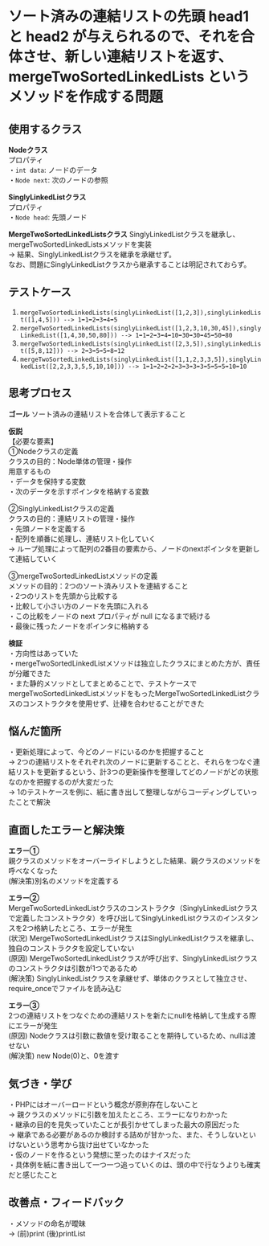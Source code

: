# ソート済みの連結リストの先頭 head1 と head2 が与えられるので、それを合体させ、新しい連結リストを返す、mergeTwoSortedLinkedLists というメソッドを作成する問題


## 使用するクラス
**Nodeクラス**<br>
プロパティ<br>
・`int data`: ノードのデータ<br>
・`Node next`: 次のノードの参照<br>

**SinglyLinkedListクラス**<br>
プロパティ<br>
・`Node head`: 先頭ノード<br>

**MergeTwoSortedLinkedListsクラス**
SinglyLinkedListクラスを継承し、mergeTwoSortedLinkedListsメソッドを実装<br>
→ 結果、SinglyLinkedListクラスを継承を承継せず。<br>
なお、問題にSinglyLinkedListクラスから継承することは明記されておらず。<br>


## テストケース
1. `mergeTwoSortedLinkedLists(singlyLinkedList([1,2,3]),singlyLinkedList([1,4,5])) --> 1➡1➡2➡3➡4➡5`<br>
2. `mergeTwoSortedLinkedLists(singlyLinkedList([1,2,3,10,30,45]),singlyLinkedList([1,4,30,50,80])) --> 1➡1➡2➡3➡4➡10➡30➡30➡45➡50➡80`<br>
3. `mergeTwoSortedLinkedLists(singlyLinkedList([2,3,5]),singlyLinkedList([5,8,12])) --> 2➡3➡5➡5➡8➡12`<br>
4. `mergeTwoSortedLinkedLists(singlyLinkedList([1,1,2,3,3,5]),singlyLinkedList([2,2,3,3,5,5,10,10])) --> 1➡1➡2➡2➡2➡3➡3➡3➡3➡5➡5➡5➡10➡10`<br>


## 思考プロセス
**ゴール**
ソート済みの連結リストを合体して表示すること<br>

**仮説**<br>
【必要な要素】<br>
①Nodeクラスの定義<br>
クラスの目的：Node単体の管理・操作<br>
用意するもの<br>
・データを保持する変数<br>
・次のデータを示すポインタを格納する変数<br>

②SinglyLinkedListクラスの定義<br>
クラスの目的：連結リストの管理・操作<br>
・先頭ノードを定義する<br>
・配列を順番に処理し、連結リスト化していく<br>
→ ループ処理によって配列の2番目の要素から、ノードのnextポインタを更新して連結していく<br>

③mergeTwoSortedLinkedListメソッドの定義<br>
メソッドの目的：2つのソート済みリストを連結すること<br>
・2つのリストを先頭から比較する<br>
・比較して小さい方のノードを先頭に入れる<br>
・この比較をノードの next プロパティが null になるまで続ける<br>
・最後に残ったノードをポインタに格納する<br>

**検証**<br>
・方向性はあっていた<br>
・mergeTwoSortedLinkedListメソッドは独立したクラスにまとめた方が、責任が分離できた<br>
・また静的メソッドとしてまとめることで、テストケースでmergeTwoSortedLinkedListメソッドをもったMergeTwoSortedLinkedListクラスのコンストラクタを使用せず、辻褄を合わせることができた<br>

## 悩んだ箇所
・更新処理によって、今どのノードにいるのかを把握すること<br>
→ 2つの連結リストをそれぞれ次のノードに更新することと、それらをつなぐ連結リストを更新するという、計3つの更新操作を整理してどのノードがどの状態なのかを把握するのが大変だった<br>
→ 1のテストケースを例に、紙に書き出して整理しながらコーディングしていったことで解決<br>


## 直面したエラーと解決策
**エラー①**<br>
親クラスのメソッドをオーバーライドしようとした結果、親クラスのメソッドを呼べなくなった<br>
(解決策)別名のメソッドを定義する<br>

**エラー②**<br>
MergeTwoSortedLinkedListクラスのコンストラクタ（SinglyLinkedListクラスで定義したコンストラクタ）を呼び出してSinglyLinkedListクラスのインスタンスを2つ格納したところ、エラーが発生<br>
(状況) MergeTwoSortedLinkedListクラスはSinglyLinkedListクラスを継承し、独自のコンストラクタを設定していない<br>
(原因) MergeTwoSortedLinkedListクラスが呼び出す、SinglyLinkedListクラスのコンストラクタは引数が1つであるため<br>
(解決策) SinglyLinkedListクラスを承継せず、単体のクラスとして独立させ、require_onceでファイルを読み込む<br>

**エラー③**<br>
2つの連結リストをつなぐための連結リストを新たにnullを格納して生成する際にエラーが発生<br>
(原因) Nodeクラスは引数に数値を受け取ることを期待しているため、nullは渡せない<br>
(解決策) new Node(0)と、0を渡す<br>

## 気づき・学び
・PHPにはオーバーロードという概念が原則存在しないこと<br>
→ 親クラスのメソッドに引数を加えたところ、エラーになりわかった<br>
・継承の目的を見失っていたことが長引かせてしまった最大の原因だった<br>
→ 継承である必要があるのか検討する詰めが甘かった、また、そうしないといけないという思考から抜け出せていなかった<br>
・仮のノードを作るという発想に至ったのはナイスだった<br>
・具体例を紙に書き出して一つ一つ追っていくのは、頭の中で行なうよりも確実だと感じたこと<br>

## 改善点・フィードバック
・メソッドの命名が曖昧<br>
→ (前)print (後)printList
